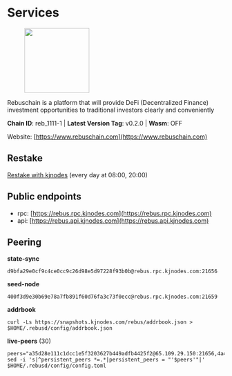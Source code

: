 # Services

<figure><img src="https://raw.githubusercontent.com/kj89/testnet_manuals/main/pingpub/logos/rebus.png" width="150" alt=""><figcaption></figcaption></figure>

Rebuschain is a platform that will provide DeFi (Decentralized Finance)  investment opportunities to traditional investors clearly and conveniently

**Chain ID**: reb_1111-1 | **Latest Version Tag**: v0.2.0 | **Wasm**: OFF

Website: [https://www.rebuschain.com](https://www.rebuschain.com)

## Restake

[Restake with kjnodes](https://restake.app/rebus/rebusvaloper1vndzy8y55ylgpmmsc34uy8rm6kqlml6ffs9lrv) (every day at 08:00, 20:00)
## Public endpoints

* rpc: [https://rebus.rpc.kjnodes.com](https://rebus.rpc.kjnodes.com)
* api: [https://rebus.api.kjnodes.com](https://rebus.api.kjnodes.com)

## Peering

**state-sync**

```
d9bfa29e0cf9c4ce0cc9c26d98e5d97228f93b0b@rebus.rpc.kjnodes.com:21656
```

**seed-node**

```
400f3d9e30b69e78a7fb891f60d76fa3c73f0ecc@rebus.rpc.kjnodes.com:21659
```

**addrbook**
```
curl -Ls https://snapshots.kjnodes.com/rebus/addrbook.json > $HOME/.rebusd/config/addrbook.json
```

**live-peers** (30)
```
peers="a35d28e111c1dcc1e5f3203627b449adfb4425f2@65.109.29.150:21656,4a4d2e7070e05ad6c13628d2f191d96172659452@65.109.65.210:40656,d28516746773bfaeca4efa5537c0bf5990b8828e@65.21.229.33:27656,36afb1c827f52d38d7cd328b384d644b531b5997@65.108.238.102:17256,ff7031f45a97600076f72b9318167e3dfcd2a17e@65.21.136.170:52656,12e6bea6650a53150c01ca3897e4a0b94d6e9d4e@135.181.141.47:26656,afdd27b58e851dcbb8c98c0e3191a0d8bfbcd3ae@65.108.41.252:26656,256d9790bf186f5a275790f7fe01e1b8800dcaaf@65.21.88.78:26656,c177f05fc7c0379e26eff108048c0bfd96949b2c@141.95.65.73:17256,3cc5fb5f6140ac4e57dfc80940c8a06daa299c89@51.77.195.46:26656,1749a8f0aa533fc92c1212366c22c0993fbb1545@51.178.47.116:26656,ce38728ac38ebbb4a72d496d42f8e9030af441d7@162.19.137.25:26656,5a13200e67f6cb5385d9d8f8c68a7b5e62f8cd54@188.34.176.96:26656,42d76e6353f9f2206ca062935d0523baa4b7f671@116.202.227.117:21656,a3d975c913570ad217d9a3de01a8616ad5ce20f8@142.132.128.137:26656,77ca73199cf0a73ab52fc216d8ab8f8756275fef@138.201.8.248:52656,cd71aa366822800a2aa7051fae69127f78b3f203@188.165.225.226:26656,d41384a02d523f1ec7310105413e75be2a76b252@85.17.77.84:26658,0fedf7695d9e2721663c1d573d6d81a14c21533e@65.21.90.137:12856,237bfc05da5f8cabee00f148995333f37186d232@164.68.121.101:26656,2f6b34ad97c4827dace87436f0299cf89fe0c056@136.243.95.80:46656,b1dcbb37514fbe215be54079e71aa39dac7fd0ae@64.5.123.203:26656,d9bfa29e0cf9c4ce0cc9c26d98e5d97228f93b0b@144.76.163.233:21656,b5bf2242c981371224e5e9e89d6c265d554c8989@65.21.202.154:21656,6ac55af662061d3669d7c70961a8fd87ba2f2075@65.108.200.142:26696,a155d381099de93e7efe00f9475786abffd29c3e@167.235.29.125:26637,bb2a7dc81b9bd0e017409a2bbb71b12bb899e743@178.63.22.117:26656,17779ded6b3dc2f31d6c6f40cc6f07d802753ba7@78.47.153.128:26656,ae67d4c37632435e0d5f27041f50af20d227bdc2@93.170.72.118:21656,5fb9952f3eaeb5be3aab37425831c2a4830a019d@65.21.133.125:29656"
sed -i 's|^persistent_peers *=.*|persistent_peers = "'$peers'"|' $HOME/.rebusd/config/config.toml
```
